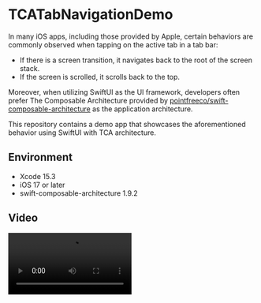 # TCATabNavigationDemo  

In many iOS apps, including those provided by Apple, certain behaviors are commonly observed when tapping on the active tab in a tab bar:

- If there is a screen transition, it navigates back to the root of the screen stack.
- If the screen is scrolled, it scrolls back to the top.

Moreover, when utilizing SwiftUI as the UI framework, developers often prefer The Composable Architecture provided by [pointfreeco/swift-composable-architecture](https://github.com/pointfreeco/swift-composable-architecture) as the application architecture.

This repository contains a demo app that showcases the aforementioned behavior using SwiftUI with TCA architecture.

## Environment

- Xcode 15.3
- iOS 17 or later
- swift-composable-architecture 1.9.2

## Video

<video src="https://github.com/gibachan/TCATabNavigationDemo/assets/7476703/a7fa5010-80b7-4892-aae1-172cb62359ef" width="250" >

